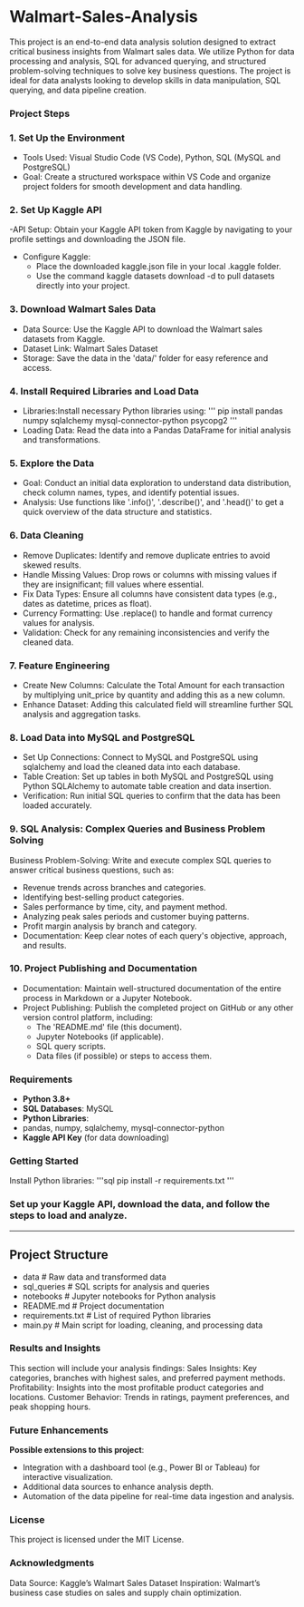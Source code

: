 # Walmart-Sales-Analysis
This project is an end-to-end data analysis solution designed to extract critical business insights from Walmart sales data. We utilize Python for data processing and analysis, SQL for advanced querying, and structured problem-solving techniques to solve key business questions. The project is ideal for data analysts looking to develop skills in data manipulation, SQL querying, and data pipeline creation.

### Project Steps
### 1. Set Up the Environment
- Tools Used: Visual Studio Code (VS Code), Python, SQL (MySQL and PostgreSQL)
- Goal: Create a structured workspace within VS Code and organize project folders for smooth development and data handling.

### 2. Set Up Kaggle API
-API Setup: Obtain your Kaggle API token from Kaggle by navigating to your profile settings and downloading the JSON file.
- Configure Kaggle:
   - Place the downloaded kaggle.json file in your local .kaggle folder.
   - Use the command kaggle datasets download -d <dataset-path> to pull datasets directly into your project.

### 3. Download Walmart Sales Data
- Data Source: Use the Kaggle API to download the Walmart sales datasets from Kaggle.
- Dataset Link: Walmart Sales Dataset
- Storage: Save the data in the 'data/' folder for easy reference and access.

### 4. Install Required Libraries and Load Data
- Libraries:Install necessary Python libraries using:
  ''' pip install pandas numpy sqlalchemy mysql-connector-python psycopg2 '''
- Loading Data: Read the data into a Pandas DataFrame for initial analysis and transformations.

### 5. Explore the Data
- Goal: Conduct an initial data exploration to understand data distribution, check column names, types, and identify potential issues.
- Analysis: Use functions like '.info()', '.describe()', and '.head()' to get a quick overview of the data structure and statistics.

### 6. Data Cleaning
- Remove Duplicates: Identify and remove duplicate entries to avoid skewed results.
- Handle Missing Values: Drop rows or columns with missing values if they are insignificant; fill values where essential.
- Fix Data Types: Ensure all columns have consistent data types (e.g., dates as datetime, prices as float).
- Currency Formatting: Use .replace() to handle and format currency values for analysis.
- Validation: Check for any remaining inconsistencies and verify the cleaned data.

### 7. Feature Engineering
- Create New Columns: Calculate the Total Amount for each transaction by multiplying unit_price by quantity and adding this as a new column.
- Enhance Dataset: Adding this calculated field will streamline further SQL analysis and aggregation tasks.

### 8. Load Data into MySQL and PostgreSQL
- Set Up Connections: Connect to MySQL and PostgreSQL using sqlalchemy and load the cleaned data into each database.
- Table Creation: Set up tables in both MySQL and PostgreSQL using Python SQLAlchemy to automate table creation and data insertion.
- Verification: Run initial SQL queries to confirm that the data has been loaded accurately.

### 9. SQL Analysis: Complex Queries and Business Problem Solving
Business Problem-Solving: Write and execute complex SQL queries to answer critical business questions, such as:
- Revenue trends across branches and categories.
- Identifying best-selling product categories.
- Sales performance by time, city, and payment method.
- Analyzing peak sales periods and customer buying patterns.
- Profit margin analysis by branch and category.
- Documentation: Keep clear notes of each query's objective, approach, and results.

### 10. Project Publishing and Documentation
- Documentation: Maintain well-structured documentation of the entire process in Markdown or a Jupyter Notebook.
- Project Publishing: Publish the completed project on GitHub or any other version control platform, including:
  - The 'README.md' file (this document).
  - Jupyter Notebooks (if applicable).
  - SQL query scripts.
  - Data files (if possible) or steps to access them.

### Requirements
- **Python 3.8+**
- **SQL Databases**: MySQL
- **Python Libraries**:
 - pandas, numpy, sqlalchemy, mysql-connector-python
 - **Kaggle API Key** (for data downloading)

### Getting Started
Install Python libraries:
'''sql 
pip install -r requirements.txt 
'''
### Set up your Kaggle API, download the data, and follow the steps to load and analyze.

---

## Project Structure

- data                     # Raw data and transformed data
- sql_queries              # SQL scripts for analysis and queries
- notebooks                # Jupyter notebooks for Python analysis
- README.md                 # Project documentation
- requirements.txt          # List of required Python libraries
- main.py                   # Main script for loading, cleaning, and processing data

### Results and Insights
This section will include your analysis findings:
Sales Insights: Key categories, branches with highest sales, and preferred payment methods.
Profitability: Insights into the most profitable product categories and locations.
Customer Behavior: Trends in ratings, payment preferences, and peak shopping hours.

### Future Enhancements
 **Possible extensions to this project**:
- Integration with a dashboard tool (e.g., Power BI or Tableau) for interactive visualization.
- Additional data sources to enhance analysis depth.
- Automation of the data pipeline for real-time data ingestion and analysis.

### License
This project is licensed under the MIT License.

### Acknowledgments
Data Source: Kaggle’s Walmart Sales Dataset
Inspiration: Walmart’s business case studies on sales and supply chain optimization.
